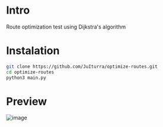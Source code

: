 # Intro
Route optimization test using Dijkstra's algorithm

# Instalation
```bash
git clone https://github.com/JuIturra/optimize-routes.git
cd optimize-routes
python3 main.py
```

# Preview
![image](https://github.com/user-attachments/assets/9f70b804-991e-470b-8a17-9744602a7158)
